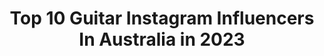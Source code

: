 ---
title: Top 10 Guitar Instagram Influencers In Australia in 2023
description: >-
  Find top guitar Instagram influencers in Australia in 2023. Most popular hashtags: #guitarist #guitar #metal.
platform: Instagram
hits: 76
text_top: Identify the most popular Instagram profiles on inBeat.
text_bottom: Our search engine aggregates 76 Instagram influencers like this in Australia for you to contact.
profiles:
  - username: "mitchellblack78"
    fullname: >-
      Mitchell Black | SUSPYRIA
    bio: >-
      🇦🇺 Melb AU ◾️Lead Guitarist 🎸 @suspyria.official 🎶 ◾️Songwriter ◾️NEW @suspyria.official Album out now!! 🎶👇
    location: "Australia"
    followers: 26495
    engagement: 373
    commentsToLikes: 0.078851
    id: ck6twicsjs5mt0j711gtxwsse
    verified: false
    hashtags: "#guitarist, #metalguitar, #guyswithtattoos, #metalheads"
  - username: "jayden_tatasciore"
    fullname: >-
      Jayden Tatasciore 🎸🇦🇺
    bio: >-
      11 years old Love guitar and all things rock n roll Gibson Generation Group Artist G3 *Account Run By Parent* YouTube link below
    location: "Australia"
    followers: 162559
    engagement: 484
    commentsToLikes: 0.017915
    id: ck0w0ap2vd8yj0i19cwy50qxq
    verified: false
    hashtags: "#rockmusic, #bonscott, #rock, #guitarist"
  - username: "rickschhh"
    fullname: >-
      Rick Schneider
    bio: >-
      Guitar in @polarisaus. Proudly endorsing @mayonesguitars @bareknucklepickupsofficial @evertune @jhaudio @evhgear @daddarioandco
    location: "Australia"
    followers: 8687
    engagement: 1128
    commentsToLikes: 0.021691
    id: ck5bujaduhw3h0i11jez2e6pc
    verified: false
    hashtags: "#35mm"
  - username: "daveleslie64"
    fullname: >-
      Dave Leslie
    bio: >-
      💙Solo-Dad 🎸Guitar Player @babyanimalsmusic & @theblackskeletonband 🎚Recording Enthusiast 🎼Session Guy 🎹Songwriter 🇦🇺National Treasure
    location: "Australia"
    followers: 2452
    engagement: 1131
    commentsToLikes: 0.097672
    id: ck5zyb9y79kft0i14y5nja5h8
    verified: false
    hashtags: "#babyanimalsmusic, #fractalax8, #grubisaguitars, #elixirstrings"
  - username: "philsgrosso"
    fullname: >-
      Phil Sgrosso
    bio: >-
      Guitar Player: @asilaydying @saosinofficial @poisonheadache Artist Management: @440mgmt @authorandpunisher
    location: "Australia"
    followers: 21453
    engagement: 988
    commentsToLikes: 0.030689
    id: ck5q80v9n3ydm0i11ewih7arw
    verified: true
    hashtags: "#tbt, #joshuatree"
  - username: "chrisbrooksguitarist"
    fullname: >-
      𝗖𝗛𝗥𝗜𝗦 𝗕𝗥𝗢𝗢𝗞𝗦
    bio: >-
      🖊 5 Chart-topping Books @amazon 🎸 Guitar Player @charvelusa 🎼 Educator 😼 Cat Advocate 🇦🇺 Aussie ⬇️ 𝟭𝟬𝟬 𝗔𝗥𝗣𝗘𝗚𝗚𝗜𝗢 𝗟𝗜𝗖𝗞𝗦 𝗙𝗢𝗥 𝗦𝗛𝗥𝗘𝗗 𝗚𝗨𝗜𝗧𝗔𝗥 𝗶𝘀 𝗼𝘂𝘁 𝗻𝗼𝘄!
    location: "Australia"
    followers: 47739
    engagement: 169
    commentsToLikes: 0.055431
    id: ck0vzihov99qa0i19xxp2gsrv
    verified: true
    hashtags: "#100arpeggiolicks, #mrbig, #sweeppicking, #symphonyx"
  - username: "blessedtunes"
    fullname: >-
      BLΞSSΞD
    bio: >-
      • guitar playing • genre bending • fashion favourite • ⁣ • artist from Sydney Australia • music is my medicine • connect with me fam +1 (419) 4696424
    location: "Australia"
    followers: 16473
    engagement: 414
    commentsToLikes: 0.085871
    id: ck13530oszg310i19tyw6hbjn
    verified: false
    hashtags: ""
  - username: "jontoogood"
    fullname: >-
      jontoogood
    bio: >-
      guitar & vox @shihad_the_band
    location: "Australia"
    followers: 6273
    engagement: 651
    commentsToLikes: 0.058125
    id: ck5qaz0o1izro0i11p7hd28gi
    verified: false
    hashtags: "#romeoandjuliet1996, #romeoandjuliet, #blackouttuesday"
  - username: "alangogoll"
    fullname: >-
      Alan Gogoll
    bio: >-
      🔔 Creator of @bellharmonics technique ~STRINGSCAPES~ 🎵 Heart>Head>Hands 🌅 Psalm 108:1 🎸My guitar @astrandguitars 🇦🇺 Australia 🔈 @spotify & @applemusic
    location: "Australia"
    followers: 191567
    engagement: 131
    commentsToLikes: 0.011090
    id: ck15rusj29te50i19vaglot51
    verified: true
    hashtags: ""
  - username: "vicious_vinyl"
    fullname: >-
      
    bio: >-
      vinyl, tapes & cds ☠DEATH ,THRASH & CLASSIC METAL☠ ☠90s and old school☠ ☠occasional guitar☠ wollongong, australia🐨
    location: "Australia"
    followers: 7218
    engagement: 355
    commentsToLikes: 0.037342
    id: ck0tyboyhmbiu0i19pqiuhbb2
    verified: false
    hashtags: "#emg81, #guitarsofinstagram, #vinyl, #90s"
---